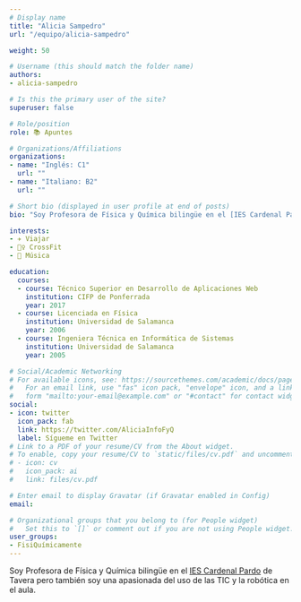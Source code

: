 ```yaml
---
# Display name
title: "Alicia Sampedro"
url: "/equipo/alicia-sampedro"

weight: 50

# Username (this should match the folder name)
authors:
- alicia-sampedro

# Is this the primary user of the site?
superuser: false

# Role/position
role: 📚 Apuntes

# Organizations/Affiliations
organizations:
- name: "Inglés: C1"
  url: ""
- name: "Italiano: B2"
  url: ""  

# Short bio (displayed in user profile at end of posts)
bio: "Soy Profesora de Física y Química bilingüe en el [IES Cardenal Pardo](http://iescardenalpardotavera.centros.educa.jcyl.es/sitio/index.cgi) de Tavera pero también soy una apasionada del uso de las TIC y la robótica en el aula."

interests:
- ✈️ Viajar
- 🏋️‍♀️ CrossFit
- 🎵 Música

education:
  courses:
  - course: Técnico Superior en Desarrollo de Aplicaciones Web
    institution: CIFP de Ponferrada
    year: 2017
  - course: Licenciada en Física
    institution: Universidad de Salamanca
    year: 2006
  - course: Ingeniera Técnica en Informática de Sistemas
    institution: Universidad de Salamanca
    year: 2005

# Social/Academic Networking
# For available icons, see: https://sourcethemes.com/academic/docs/page-builder/#icons
#   For an email link, use "fas" icon pack, "envelope" icon, and a link in the
#   form "mailto:your-email@example.com" or "#contact" for contact widget.
social:
- icon: twitter
  icon_pack: fab
  link: https://twitter.com/AliciaInfoFyQ
  label: Sígueme en Twitter
# Link to a PDF of your resume/CV from the About widget.
# To enable, copy your resume/CV to `static/files/cv.pdf` and uncomment the lines below.
# - icon: cv
#   icon_pack: ai
#   link: files/cv.pdf

# Enter email to display Gravatar (if Gravatar enabled in Config)
email:

# Organizational groups that you belong to (for People widget)
#   Set this to `[]` or comment out if you are not using People widget.
user_groups:
- FisiQuímicamente
---
```


Soy Profesora de Física y Química bilingüe en el [IES Cardenal Pardo](http://iescardenalpardotavera.centros.educa.jcyl.es/sitio/index.cgi) de Tavera pero también soy una apasionada del uso de las TIC y la robótica en el aula.